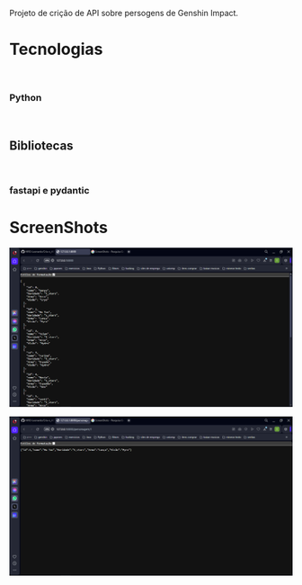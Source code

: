 Projeto de crição de API sobre persogens de Genshin Impact.

<h1>Tecnologias</h1><br>
<h3>Python</h3><br>
<h2>Bibliotecas</h2><br>
<h3>fastapi e pydantic</h3>

<h1>ScreenShots</h1>

![alt text](image-1.png)

![alt text](image.png)

